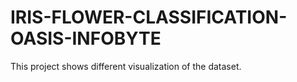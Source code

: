 # IRIS-FLOWER-CLASSIFICATION-OASIS-INFOBYTE
This project shows different visualization of the dataset. 
